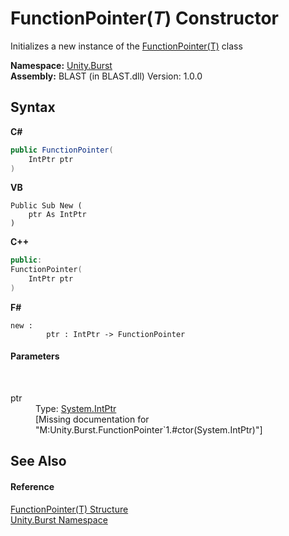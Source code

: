 # FunctionPointer(*T*) Constructor 
 

Initializes a new instance of the <a href="466c1d8a-3ce7-5160-3041-0b919747bfe5.md">FunctionPointer(T)</a> class

**Namespace:**&nbsp;<a href="5a6f45ad-2919-b11a-42a7-d65af235ae07.md">Unity.Burst</a><br />**Assembly:**&nbsp;BLAST (in BLAST.dll) Version: 1.0.0

## Syntax

**C#**<br />
``` C#
public FunctionPointer(
	IntPtr ptr
)
```

**VB**<br />
``` VB
Public Sub New ( 
	ptr As IntPtr
)
```

**C++**<br />
``` C++
public:
FunctionPointer(
	IntPtr ptr
)
```

**F#**<br />
``` F#
new : 
        ptr : IntPtr -> FunctionPointer
```


#### Parameters
&nbsp;<dl><dt>ptr</dt><dd>Type: <a href="https://docs.microsoft.com/dotnet/api/system.intptr" target="_blank" rel="noopener noreferrer">System.IntPtr</a><br />\[Missing <param name="ptr"/> documentation for "M:Unity.Burst.FunctionPointer`1.#ctor(System.IntPtr)"\]</dd></dl>

## See Also


#### Reference
<a href="466c1d8a-3ce7-5160-3041-0b919747bfe5.md">FunctionPointer(T) Structure</a><br /><a href="5a6f45ad-2919-b11a-42a7-d65af235ae07.md">Unity.Burst Namespace</a><br />